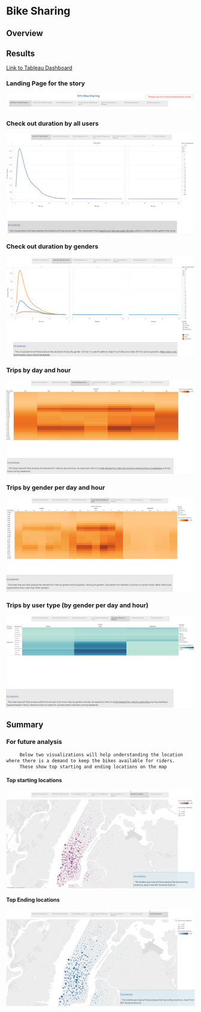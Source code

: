 # Bike Sharing

## Overview

   



## Results

  [Link to Tableau Dashboard](https://public.tableau.com/app/profile/suneetha2086/viz/NYC_bikesharing_16776213696130/NYCBikeSharing?publish=yes)
  
  ### Landing Page for the story
  ![](https://github.com/SuniAnalytics/bikesharing/blob/main/Resources/Story%20Landing%20Page.png)
  
 ### Check out duration by all users
 
  ![](https://github.com/SuniAnalytics/bikesharing/blob/main/Resources/Viz1%20-%20Check%20out%20duration%20by%20users.png)
  
 ### Check out duration by genders
 
  ![](https://github.com/SuniAnalytics/bikesharing/blob/main/Resources/Viz2%20-%20Check%20out%20duration%20by%20gender.png)
  
  ### Trips by day and hour
  
  ![](https://github.com/SuniAnalytics/bikesharing/blob/main/Resources/Viz3%20-%20Trips%20by%20day_hour.png)
 
   ### Trips by gender per day and hour
  
  ![](https://github.com/SuniAnalytics/bikesharing/blob/main/Resources/Viz4%20-%20Trips%20by%20Gender%20day_hour.png)
  
   ### Trips by user type (by gender per day and hour)
   
  ![](https://github.com/SuniAnalytics/bikesharing/blob/main/Resources/Viz5%20-%20User%20Trips%20by%20Gender%20day_hour.png)

## Summary

 
  ### For future analysis
         Below two visualizations will help understanding the location where there is a demand to keep the bikes available for riders. 
         These show top starting and ending locations on the map
  
  #### Top starting locations  
  
  ![](https://github.com/SuniAnalytics/bikesharing/blob/main/Resources/Viz6%20-%20Top%20starting%20locations.png)
 
   #### Top Ending locations  
   
  ![](https://github.com/SuniAnalytics/bikesharing/blob/main/Resources/Viz7%20-%20Top%20ending%20locations.png)



